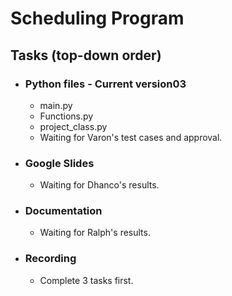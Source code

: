 # Scheduling Program

## Tasks (top-down order)
- ### Python files - Current version03
    - main.py
    - Functions.py
    - project_class.py
    - Waiting for Varon's test cases and approval.

- ### Google Slides
  - Waiting for Dhanco's results.

- ### Documentation
  - Waiting for Ralph's results.

- ### Recording
  - Complete 3 tasks first.